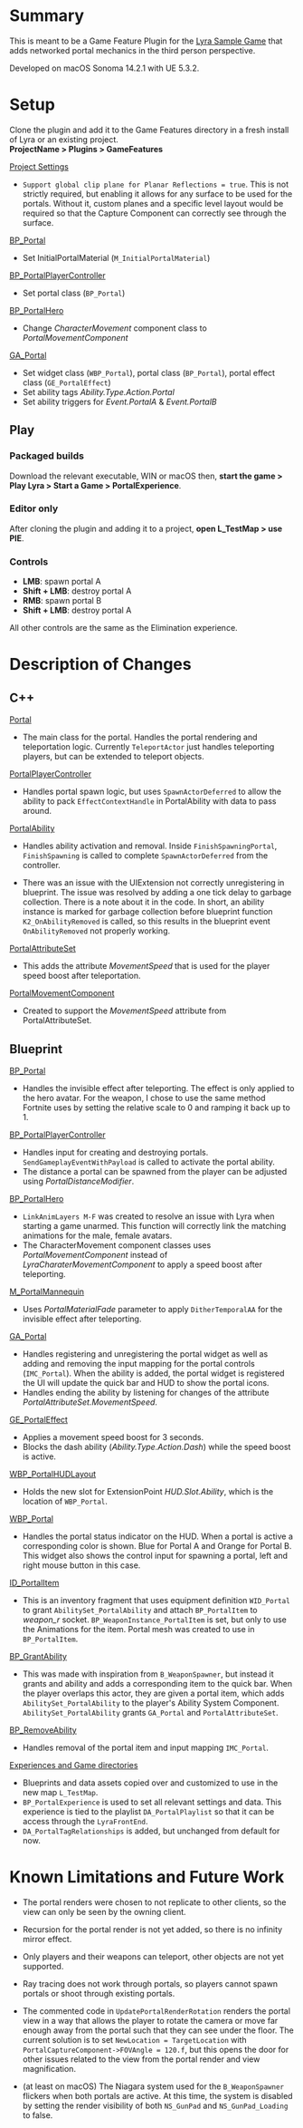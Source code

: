# Summary
This is meant to be a Game Feature Plugin for the [Lyra Sample Game](https://dev.epicgames.com/documentation/en-us/unreal-engine/lyra-sample-game-in-unreal-engine) that adds networked portal mechanics in the third person perspective.

Developed on macOS Sonoma 14.2.1 with UE 5.3.2.
# Setup  
Clone the plugin and add it to the Game Features directory in a fresh install of Lyra or an existing project.\
**ProjectName > Plugins > GameFeatures**
  
<u>Project Settings</u>
- `Support global clip plane for Planar Reflections = true`. This is not strictly required, but enabling it allows for any surface to be used for the portals. Without it, custom planes and a specific level layout would be required so that the Capture Component can correctly see through the surface.  
  
<u>BP_Portal</u>  
- Set InitialPortalMaterial (`M_InitialPortalMaterial`)
  
<u>BP_PortalPlayerController</u>  
- Set portal class (`BP_Portal`)
  
<u>BP_PortalHero</u>  
- Change *CharacterMovement* component class to *PortalMovementComponent*  
  
<u>GA_Portal</u>  
- Set widget class (`WBP_Portal`), portal class (`BP_Portal`), portal effect class (`GE_PortalEffect`)  
- Set ability tags *Ability.Type.Action.Portal*  
- Set ability triggers for *Event.PortalA* & *Event.PortalB*
## Play
### Packaged builds
Download the relevant executable, WIN or macOS then, **start the game > Play Lyra > Start a Game > PortalExperience**.
### Editor only
After cloning the plugin and adding it to a project, **open L_TestMap > use PIE**.
### Controls
- **LMB**: spawn portal A
- **Shift + LMB**: destroy portal A
- **RMB**: spawn portal B
- **Shift + LMB**: destroy portal A

All other controls are the same as the Elimination experience.
# Description of Changes
## C++
<u>Portal</u>  
- The main class for the portal. Handles the portal rendering and teleportation logic. Currently `TeleportActor` just handles teleporting players, but can be extended to teleport objects.  
  
<u>PortalPlayerController</u>  
- Handles portal spawn logic, but uses `SpawnActorDeferred` to allow the ability to pack `EffectContextHandle` in PortalAbility with data to pass around.  
  
<u>PortalAbility</u>  
- Handles ability activation and removal. Inside `FinishSpawningPortal`, `FinishSpawning` is called to complete `SpawnActorDeferred` from the controller.  
  
- There was an issue with the UIExtension not correctly unregistering in blueprint. The issue was resolved by adding a one tick delay to garbage collection. There is a note about it in the code. In short, an ability instance is marked for garbage collection before blueprint function `K2_OnAbilityRemoved` is called, so this results in the blueprint event `OnAbilityRemoved` not properly working.  
  
<u>PortalAttributeSet</u> 
- This adds the attribute *MovementSpeed* that is used for the player speed boost after teleportation.  
  
<u>PortalMovementComponent</u>  
- Created to support the *MovementSpeed* attribute from PortalAttributeSet.  
## Blueprint
<u>BP_Portal</u>  
- Handles the invisible effect after teleporting. The effect is only applied to the hero avatar. For the weapon, I chose to use the same method Fortnite uses by setting the relative scale to 0 and ramping it back up to 1.  
  
<u>BP_PortalPlayerController</u>  
- Handles input for creating and destroying portals. `SendGameplayEventWithPayload` is called to activate the portal ability.  
- The distance a portal can be spawned from the player can be adjusted using *PortalDistanceModifier*.  
  
<u>BP_PortalHero</u>  
- `LinkAnimLayers M-F` was created to resolve an issue with Lyra when starting a game unarmed. This function will correctly link the matching animations for the male, female avatars.  
- The CharacterMovement component classes uses *PortalMovementComponent* instead of *LyraCharaterMovementComponent* to apply a speed boost after teleporting.  
  
<u>M_PortalMannequin</u>  
- Uses *PortalMaterialFade* parameter to apply `DitherTemporalAA` for the invisible effect after teleporting.  
  
<u>GA_Portal</u>  
- Handles registering and unregistering the portal widget as well as adding and removing the input mapping for the portal controls (`IMC_Portal`). When the ability is added, the portal widget is registered the UI will update the quick bar and HUD to show the portal icons.  
- Handles ending the ability by listening for changes of the attribute *PortalAttributeSet.MovementSpeed*.  
  
<u>GE_PortalEffect</u>  
- Applies a movement speed boost for 3 seconds.  
- Blocks the dash ability (*Ability.Type.Action.Dash*) while the speed boost is active.  
  
<u>WBP_PortalHUDLayout</u>  
- Holds the new slot for ExtensionPoint *HUD.Slot.Ability*, which is the location of `WBP_Portal`.  
  
<u>WBP_Portal</u>  
- Handles the portal status indicator on the HUD. When a portal is active a corresponding color is shown. Blue for Portal A and Orange for Portal B. This widget also shows the control input for spawning a portal, left and right mouse button in this case.  
  
<u>ID_PortalItem</u>  
- This is an inventory fragment that uses equipment definition `WID_Portal` to grant `AbilitySet_PortalAbility` and attach `BP_PortalItem` to *weapon_r* socket. `BP_WeaponInstance_PortalItem` is set, but only to use the Animations for the item. Portal mesh was created to use in `BP_PortalItem`.  
  
<u>BP_GrantAbility</u>  
- This was made with inspiration from `B_WeaponSpawner`, but instead it grants and ability and adds a corresponding item to the quick bar. When the player overlaps this actor, they are given a portal item, which adds `AbilitySet_PortalAbility` to the player's Ability System Component. `AbilitySet_PortalAbility` grants `GA_Portal` and `PortalAttributeSet`.  
  
<u>BP_RemoveAbility</u>  
- Handles removal of the portal item and input mapping `IMC_Portal`.  
  
<u>Experiences and Game directories</u>  
- Blueprints and data assets copied over and customized to use in the new map `L_TestMap`.  
- `BP_PortalExperience` is used to set all relevant settings and data. This experience is tied to the playlist `DA_PortalPlaylist` so that it can be access through the `LyraFrontEnd`.  
- `DA_PortalTagRelationships` is added, but unchanged from default for now.
# Known Limitations and Future Work
- The portal renders were chosen to not replicate to other clients, so the view can only be seen by the owning client.

- Recursion for the portal render is not yet added, so there is no infinity mirror effect.

- Only players and their weapons can teleport, other objects are not yet supported.

- Ray tracing does not work through portals, so players cannot spawn portals or shoot through existing portals.

- The commented code in `UpdatePortalRenderRotation` renders the portal view in a way that allows the player to rotate the camera or move far enough away from the portal such that they can see under the floor. The current solution is to set `NewLocation = TargetLocation` with `PortalCaptureComponent->FOVAngle = 120.f`, but this opens the door for other issues related to the view from the portal render and view magnification.

- (at least on macOS) The Niagara system used for the `B_WeaponSpawner` flickers when both portals are active. At this time, the system is disabled by setting the render visibility of both `NS_GunPad` and `NS_GunPad_Loading` to false.
